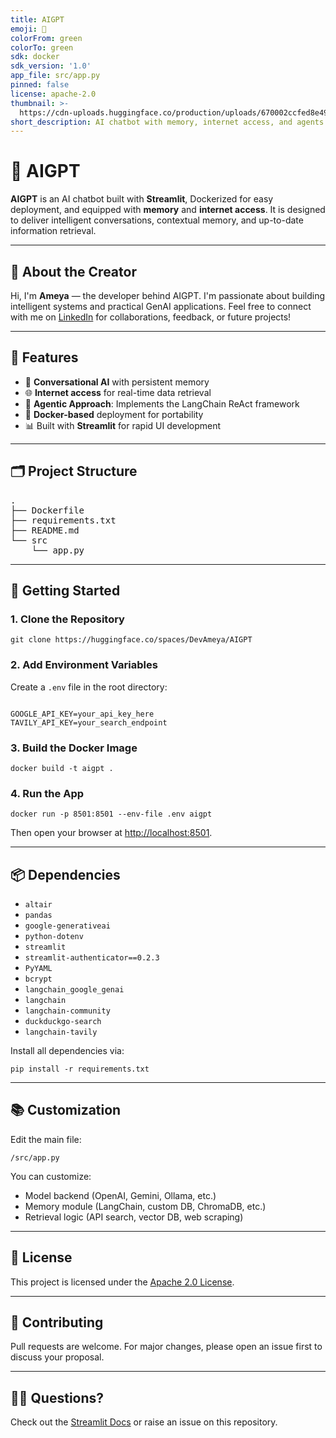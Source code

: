 ```yaml
---
title: AIGPT
emoji: 🚀
colorFrom: green
colorTo: green
sdk: docker
sdk_version: '1.0'
app_file: src/app.py
pinned: false
license: apache-2.0
thumbnail: >-
  https://cdn-uploads.huggingface.co/production/uploads/670002ccfed8e4934cebc4b7/r20juvXt8PiTX9S4JEX7G.png
short_description: AI chatbot with memory, internet access, and agents
---
```


<!DOCTYPE html>
<html lang="en">
<head>
  <meta charset="UTF-8">
  <title>AIGPT</title>
</head>
<body>

<h1>🚀 AIGPT</h1>

<p><strong>AIGPT</strong> is an AI chatbot built with <strong>Streamlit</strong>, Dockerized for easy deployment, and equipped with <strong>memory</strong> and <strong>internet access</strong>. It is designed to deliver intelligent conversations, contextual memory, and up-to-date information retrieval.</p>

<hr>

<h2>👋 About the Creator</h2>
<p>Hi, I'm <strong>Ameya</strong> — the developer behind AIGPT. I'm passionate about building intelligent systems and practical GenAI applications. Feel free to connect with me on <a href="https://www.linkedin.com/in/ameyasutar/" target="_blank">LinkedIn</a> for collaborations, feedback, or future projects!</p>

<hr>

<h2>🔧 Features</h2>
<ul>
  <li>💬 <strong>Conversational AI</strong> with persistent memory</li>
  <li>🌐 <strong>Internet access</strong> for real-time data retrieval</li>
  <li>🧠 <strong>Agentic Approach</strong>: Implements the LangChain ReAct framework</li>
  <li>🐳 <strong>Docker-based</strong> deployment for portability</li>
  <li>📊 Built with <strong>Streamlit</strong> for rapid UI development</li>
</ul>

<hr>

<h2>🗂 Project Structure</h2>
<pre>
.
├── Dockerfile
├── requirements.txt
├── README.md
└── src
    └── app.py
</pre>

<hr>

<h2>🚀 Getting Started</h2>

<h3>1. Clone the Repository</h3>
<pre><code>git clone https://huggingface.co/spaces/DevAmeya/AIGPT</code></pre>

<h3>2. Add Environment Variables</h3>
<p>Create a <code>.env</code> file in the root directory:</p>
<pre><code>
GOOGLE_API_KEY=your_api_key_here
TAVILY_API_KEY=your_search_endpoint
</code></pre>

<h3>3. Build the Docker Image</h3>
<pre><code>docker build -t aigpt .</code></pre>

<h3>4. Run the App</h3>
<pre><code>docker run -p 8501:8501 --env-file .env aigpt</code></pre>

<p>Then open your browser at <a href="http://localhost:8501" target="_blank">http://localhost:8501</a>.</p>

<hr>

<h2>📦 Dependencies</h2>
<ul>
  <li><code>altair</code></li>
  <li><code>pandas</code></li>
  <li><code>google-generativeai</code></li>
  <li><code>python-dotenv</code></li>
  <li><code>streamlit</code></li>
  <li><code>streamlit-authenticator==0.2.3</code></li>
  <li><code>PyYAML</code></li>
  <li><code>bcrypt</code></li>
  <li><code>langchain_google_genai</code></li>
  <li><code>langchain</code></li>
  <li><code>langchain-community</code></li>
  <li><code>duckduckgo-search</code></li>
  <li><code>langchain-tavily</code></li>
</ul>

<p>Install all dependencies via:</p>
<pre><code>pip install -r requirements.txt</code></pre>

<hr>

<h2>📚 Customization</h2>
<p>Edit the main file:</p>
<pre><code>/src/app.py</code></pre>

<p>You can customize:</p>
<ul>
  <li>Model backend (OpenAI, Gemini, Ollama, etc.)</li>
  <li>Memory module (LangChain, custom DB, ChromaDB, etc.)</li>
  <li>Retrieval logic (API search, vector DB, web scraping)</li>
</ul>

<hr>

<h2>📄 License</h2>
<p>This project is licensed under the <a href="LICENSE">Apache 2.0 License</a>.</p>

<hr>

<h2>🤝 Contributing</h2>
<p>Pull requests are welcome. For major changes, please open an issue first to discuss your proposal.</p>

<hr>

<h2>🙋‍♂️ Questions?</h2>
<p>Check out the <a href="https://docs.streamlit.io" target="_blank">Streamlit Docs</a> or raise an issue on this repository.</p>

</body>
</html>